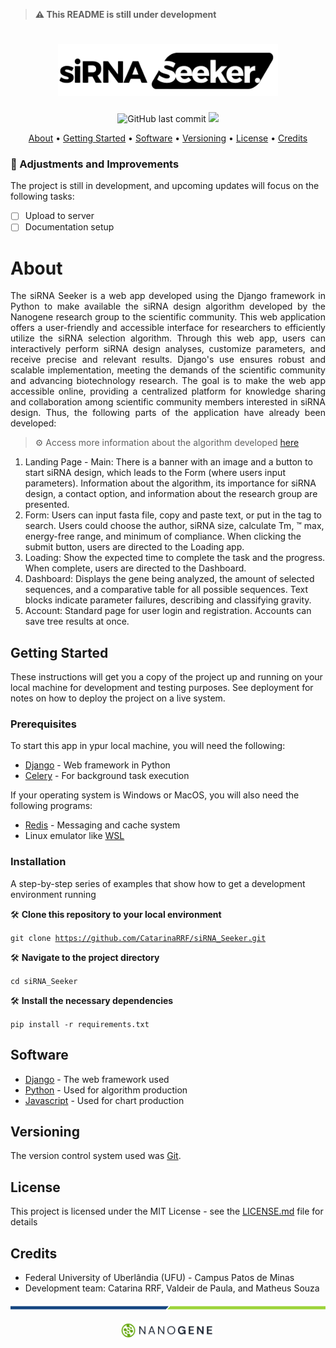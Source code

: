 > <B>⚠️ This README is still under development</B>


<h1 align="center">
  <img src="https://github.com/CatarinaRRF/siRNA_Seeker/blob/main/static/img/siRNAseeker_preto.png" alt="logo">
</h1>

<p align="center">
    <img src="https://img.shields.io/github/last-commit/CatarinaRRF/siRNA_Seeker?color=informational&style=flat-square"
         alt="GitHub last commit">
    <a href="https://github.com/CatarinaRRF/siRNA_Seeker">
    <img src= http://img.shields.io/static/v1?label=STATUS&message=Beta&color=green&style=flat-square >
    </a>

</p>

<p align="center">
  <a href="#about">About</a> •
  <a href="#getting-started">Getting Started</a> •
  <a href="#software">Software</a> •
  <a href="#versioning">Versioning</a> •
  <a href="#license">License</a> •
  <a href="#credits">Credits</a>
</p>

### 🌌 Adjustments and Improvements

The project is still in development, and upcoming updates will focus on the following tasks:

- [ ] Upload to server
- [ ] Documentation setup

# About 
<p align="justify"> The siRNA Seeker is a web app developed using the Django framework in Python to make available the siRNA design algorithm developed by the Nanogene research group to the scientific community. This web application offers a user-friendly and accessible interface for researchers to efficiently utilize the siRNA selection algorithm. Through this web app, users can interactively perform siRNA design analyses, customize parameters, and receive precise and relevant results. Django's use ensures robust and scalable implementation, meeting the demands of the scientific community and advancing biotechnology research. The goal is to make the web app accessible online, providing a centralized platform for knowledge sharing and collaboration among scientific community members interested in siRNA design. Thus, the following parts of the application have already been developed:

> ⚙️ Access more information about the algorithm developed [here](https://github.com/CatarinaRRF/IC_design_de_siRNA)

1. Landing Page - Main:
There is a banner with an image and a button to start siRNA design, which leads to the Form (where users input parameters).
Information about the algorithm, its importance for siRNA design, a contact option, and information about the research group are presented.
2. Form:
Users can input fasta file, copy and paste text, or put in the tag to search.
Users could choose the author, siRNA size, calculate Tm, ™ max, energy-free range, and minimum of compliance.
When clicking the submit button, users are directed to the Loading app.
3. Loading:
Show the expected time to complete the task and the progress.
When complete, users are directed to the Dashboard.
4. Dashboard:
Displays the gene being analyzed, the amount of selected sequences, and a comparative table for all possible sequences.
Text blocks indicate parameter failures, describing and classifying gravity.
5. Account:
Standard page for user login and registration. Accounts can save tree results at once.

## Getting Started

These instructions will get you a copy of the project up and running on your local machine for development and testing purposes. See deployment for notes on how to deploy the project on a live system.

### Prerequisites

To start this app in ypur local machine, you will need the following:

- [Django](https://docs.djangoproject.com/en/3.2/) - Web framework in Python
- [Celery](https://docs.celeryproject.org/en/stable/django/index.html) - For background task execution

If your operating system is Windows or MacOS, you will also need the following programs:
- [Redis](https://redis.io/documentation) - Messaging and cache system
- Linux emulator like [WSL](https://docs.microsoft.com/en-us/windows/wsl/install)

### Installation

A step-by-step series of examples that show how to get a development environment running

🛠️ <b>Clone this repository to your local environment</b>

<code>git clone https://github.com/CatarinaRRF/siRNA_Seeker.git</code>

🛠️ <b>Navigate to the project directory</b>

<code>cd siRNA_Seeker</code>

🛠️ <b>Install the necessary dependencies</b>

<code>pip install -r requirements.txt</code>

## Software

* [Django](https://www.djangoproject.com/) - The web framework used
* [Python](https://www.python.org/) - Used for algorithm production
* [Javascript]() - Used for chart production

## Versioning

The version control system used was [Git](https://git-scm.com/). 

## License

This project is licensed under the MIT License - see the [LICENSE.md](LICENSE.md) file for details

## Credits
* Federal University of Uberlândia (UFU) - Campus Patos de Minas
* Development team: Catarina RRF, Valdeir de Paula, and Matheus Souza
<img src="https://github.com/CatarinaRRF/Challenge-Alura-Cash-19-08-22/blob/974dd832c3980dd107a36a4b6906b616bb7b71f2/media/hr_line_redme.png" alt="logo">
<p align="center">

  <img src="https://github.com/CatarinaRRF/siRNA_Seeker/blob/main/static/img/logo_light.svg" alt="logo" width='150px'>
